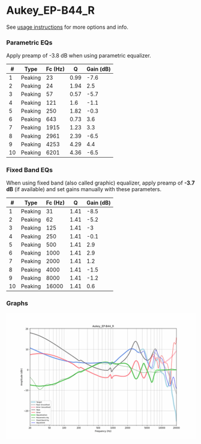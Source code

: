 # Aukey_EP-B44_R
See [usage instructions](https://github.com/jaakkopasanen/AutoEq#usage) for more options and info.

### Parametric EQs
Apply preamp of -3.8 dB when using parametric equalizer.

|   # | Type    |   Fc (Hz) |    Q |   Gain (dB) |
|-----|---------|-----------|------|-------------|
|   1 | Peaking |        23 | 0.99 |        -7.6 |
|   2 | Peaking |        24 | 1.94 |         2.5 |
|   3 | Peaking |        57 | 0.57 |        -5.7 |
|   4 | Peaking |       121 | 1.6  |        -1.1 |
|   5 | Peaking |       250 | 1.82 |        -0.3 |
|   6 | Peaking |       643 | 0.73 |         3.6 |
|   7 | Peaking |      1915 | 1.23 |         3.3 |
|   8 | Peaking |      2961 | 2.39 |        -6.5 |
|   9 | Peaking |      4253 | 4.29 |         4.4 |
|  10 | Peaking |      6201 | 4.36 |        -6.5 |

### Fixed Band EQs
When using fixed band (also called graphic) equalizer, apply preamp of **-3.7 dB** (if available) and set gains manually with these parameters.

|   # | Type    |   Fc (Hz) |    Q |   Gain (dB) |
|-----|---------|-----------|------|-------------|
|   1 | Peaking |        31 | 1.41 |        -8.5 |
|   2 | Peaking |        62 | 1.41 |        -5.2 |
|   3 | Peaking |       125 | 1.41 |        -3   |
|   4 | Peaking |       250 | 1.41 |        -0.1 |
|   5 | Peaking |       500 | 1.41 |         2.9 |
|   6 | Peaking |      1000 | 1.41 |         2.9 |
|   7 | Peaking |      2000 | 1.41 |         1.2 |
|   8 | Peaking |      4000 | 1.41 |        -1.5 |
|   9 | Peaking |      8000 | 1.41 |        -1.2 |
|  10 | Peaking |     16000 | 1.41 |         0.6 |

### Graphs
![](./Aukey_EP-B44_R.png)
